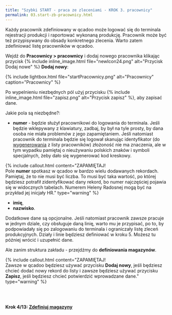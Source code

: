 ```yaml
---
title: "Szybki START - praca ze zleceniami - KROK 3. pracownicy"
permalink: 03.start-zb-pracownicy.html 
---
```


Każdy pracownik zdefiniowany w qcadoo może logować się do terminala rejestracji produkcji i raportować wykonaną produkcję. Pracownik może być też przypisywany do obsady konkretnego zlecenia. Warto zatem zdefiniować listę pracowników w qcadoo.

Wejdź do **Pracownicy > pracownicy** i dodaj nowego pracownika klikając przycisk {% include inline_image.html file="newIcon24.png" alt="Przycisk Dodaj nowe" %} **Dodaj nowy**:

{% include lightbox.html file="startPracownicy.png" alt="Pracownicy" caption="Pracownicy" %}

Po wypelnieniu niezbędnych pól użyj przycisku {% include inline_image.html file="zapisz.png" alt="Przycisk zapisz" %}, aby zapisać dane.

Jakie pola są niezbędne?:
- **numer** - będzie służył pracownikowi do logowania do terminala. Jeśli będzie wklepywany z klawiatury, zadbaj, by był na tyle prosty, by dana osoba nie miała problemów z jego zapamiętaniem. Jeśli natomiast pracownik do terminala będzie się logował skanując identyfikator (do [wygenerowania](/pracownicy.html#jak-wydrukować-identyfikatory-pracownikom) z listy pracowników) złożoność nie ma znaczenia, ale w tym wypadku pamiętaj o nieużywaniu polskich znaków i symboli specjalnych, żeby dało się wygenerować kod kreskowy.

{% include callout.html content="ZAPAMIĘTAJ!<br/>Pole **numer** spotkasz w qcadoo w bardzo wielu dodawanych rekordach. Pamiętaj, że to nie musi być liczba. To musi być taka wartość, po której będziesz potrafił zidentyfikować dany rekord, bo numer najczęściej pojawia się w widocznych tabelach. Numerem Heleny Radosnej mogą być na przykład jej inicjały HR." type="warning" %}

- **imię**,
- **nazwisko**.

Dodatkowe dane są opcjonalne. Jeśli natomiast pracownik zawsze pracuje w jednym dziale, czy obsługuje daną linię, warto mu je przypisać, po to, by podpowiadały się po zalogowaniu do terminala i ograniczały listę zleceń produkcyjnych. Działy i linie będziesz definiować w kroku 5. Możesz tu później wrócić i uzupełnić dane.


Ale zanim struktura zakładu - przejdźmy do **definiowania magazynów**.

{% include callout.html content="ZAPAMIĘTAJ!<br/>Zawsze w qcadoo będziesz używać przycisku **Dodaj nowy**, jeśli będziesz chcieć dodać nowy rekord do listy i zawsze będziesz używać przycisku **Zapisz**, jeśli będziesz chcieć potwierdzić wprowadzane dane." type="warning" %}


<br/>
<br/>

**Krok 4/13: [Zdefiniuj magazyny](/04.start-zb-magazyny)**